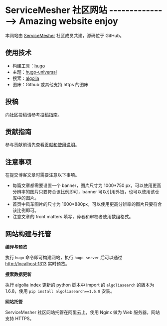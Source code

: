 # ServiceMesher 社区网站 ---------------> Amazing website enjoy

本网站由 [ServiceMesher](https://www.servicemesher.com) 社区成员共建，源码位于 GitHub。

## 使用技术

- 构建工具：[hugo](https://gohugo.io)
- 主题：[hugo-universal](https://github.com/devcows/hugo-universal-theme) 
- 搜索：[algolia](https://algolia.com)
- 图床：Github 或其他支持 https 的图床

## 投稿

向社区投稿请参考[投稿指南](https://www.servicemesher.com/contributing-specification/)。

## 贡献指南

参与贡献前请先查看[贡献和使用说明](CONTRIBUTING.md)。

## 注意事项

在提交博客文章时需要注意以下事项。

- 每篇文章都需要设置一个 banner，图片尺寸为 1000*750 px，可以使用更高分辨率的图片只要符合该比例即可，banner 可以引用外链，也可以使用该仓库中的图片。
- 首页中风车图片的尺寸为 1600*880px，可以使用更高分辨率的图片只要符合该比例即可。
- 注意文章的 front matters 填写，译者和审校者使用数组格式。

## 网站构建与托管

**编译与预览**

执行 `hugo` 命令即可构建网站，执行 `hugo server` 后可以通过 <http://localhost:1313> 实时预览。

**搜索数据更新**

执行 algolia index 更新的 python 脚本中 import 的 `algoliasearch` 的版本为 1.6.8，使用 `pip install algoliasearch==1.6.8` 安装。

**网站托管**

ServiceMesher 社区网站托管在阿里云上，使用 Nginx 做为 Web 服务器，网站支持 HTTPS。
